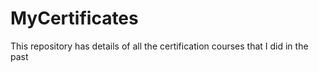 # MyCertificates
This repository has details of all the certification courses that I did in the past

